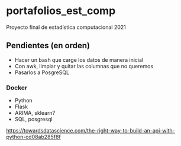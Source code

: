 # portafolios_est_comp
Proyecto final de estadística computacional 2021



## Pendientes (en orden)

* Hacer un bash que carge los datos de manera inicial 
* Con awk, limpiar y quitar las columnas que no queremos 
* Pasarlos a PosgreSQL

### Docker

* Python
* Flask
* ARIMA, sklearn? 
* SQL, posgresql





https://towardsdatascience.com/the-right-way-to-build-an-api-with-python-cd08ab285f8f
